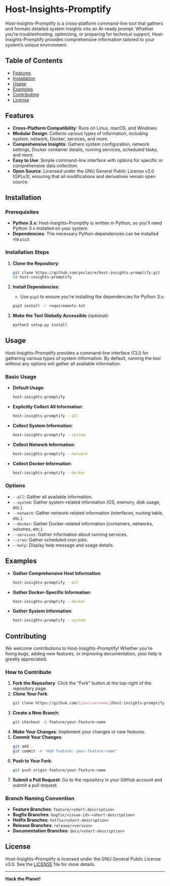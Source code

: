 # Host-Insights-Promptify

Host-Insights-Promptify is a cross-platform command-line tool that gathers and formats detailed system insights into an AI-ready prompt. Whether you’re troubleshooting, optimizing, or preparing for technical support, Host-Insights-Promptify provides comprehensive information tailored to your system’s unique environment.

## Table of Contents

- [Features](#features)
- [Installation](#installation)
- [Usage](#usage)
- [Examples](#examples)
- [Contributing](#contributing)
- [License](#license)

## Features

- **Cross-Platform Compatibility**: Runs on Linux, macOS, and Windows.
- **Modular Design**: Collects various types of information, including system, network, Docker, services, and more.
- **Comprehensive Insights**: Gathers system configuration, network settings, Docker container details, running services, scheduled tasks, and more.
- **Easy to Use**: Simple command-line interface with options for specific or comprehensive data collection.
- **Open Source**: Licensed under the GNU General Public License v3.0 (GPLv3), ensuring that all modifications and derivatives remain open source.

## Installation

### Prerequisites

- **Python 3.x**: Host-Insights-Promptify is written in Python, so you'll need Python 3.x installed on your system.
- **Dependencies**: The necessary Python dependencies can be installed via `pip3`.

### Installation Steps

1. **Clone the Repository**:
    ```bash
    git clone https://github.com/yoclaire/host-insights-promptify.git
    cd host-insights-promptify
    ```

2. **Install Dependencies**:
    - Use `pip3` to ensure you're installing the dependencies for Python 3.x:
    ```bash
    pip3 install -r requirements.txt
    ```

3. **Make the Tool Globally Accessible** (optional):
    ```bash
    python3 setup.py install
    ```

## Usage

Host-Insights-Promptify provides a command-line interface (CLI) for gathering various types of system information. By default, running the tool without any options will gather all available information.

### Basic Usage

- **Default Usage**:
    ```bash
    host-insights-promptify
    ```

- **Explicitly Collect All Information**:
    ```bash
    host-insights-promptify --all
    ```

- **Collect System Information**:
    ```bash
    host-insights-promptify --system
    ```

- **Collect Network Information**:
    ```bash
    host-insights-promptify --network
    ```

- **Collect Docker Information**:
    ```bash
    host-insights-promptify --docker
    ```

### Options

- `--all`: Gather all available information.
- `--system`: Gather system-related information (OS, memory, disk usage, etc.).
- `--network`: Gather network-related information (interfaces, routing table, etc.).
- `--docker`: Gather Docker-related information (containers, networks, volumes, etc.).
- `--services`: Gather information about running services.
- `--cron`: Gather scheduled cron jobs.
- `--help`: Display help message and usage details.

## Examples

- **Gather Comprehensive Host Information**:
    ```bash
    host-insights-promptify --all
    ```

- **Gather Docker-Specific Information**:
    ```bash
    host-insights-promptify --docker
    ```

- **Gather System Information**:
    ```bash
    host-insights-promptify --system
    ```

## Contributing

We welcome contributions to Host-Insights-Promptify! Whether you're fixing bugs, adding new features, or improving documentation, your help is greatly appreciated.

### How to Contribute

1. **Fork the Repository**: Click the "Fork" button at the top-right of the repository page.
2. **Clone Your Fork**:
    ```bash
    git clone https://github.com/[yourusername]/host-insights-promptify.git
    ```
3. **Create a New Branch**:
    ```bash
    git checkout -b feature/your-feature-name
    ```
4. **Make Your Changes**: Implement your changes or new features.
5. **Commit Your Changes**:
    ```bash
    git add .
    git commit -m "Add feature: your-feature-name"
    ```
6. **Push to Your Fork**:
    ```bash
    git push origin feature/your-feature-name
    ```
7. **Submit a Pull Request**: Go to the repository in your GitHub account and submit a pull request.

### Branch Naming Convention

- **Feature Branches**: `feature/<short-description>`
- **Bugfix Branches**: `bugfix/<issue-id>-<short-description>`
- **Hotfix Branches**: `hotfix/<short-description>`
- **Release Branches**: `release/<version>`
- **Documentation Branches**: `docs/<short-description>`

## License

Host-Insights-Promptify is licensed under the GNU General Public License v3.0. See the [LICENSE](LICENSE) file for more details.

---

**Hack the Planet!**

